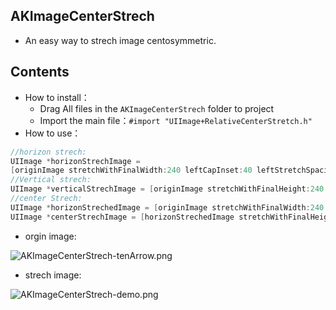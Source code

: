 ## AKImageCenterStrech
* An easy way to strech image centosymmetric.

## Contents
* How to install：
    * Drag All files in the `AKImageCenterStrech` folder to project
    * Import the main file：`#import "UIImage+RelativeCenterStretch.h"`
* How to use：
```objectivec
//horizon strech:
UIImage *horizonStrechImage = 
[originImage stretchWithFinalWidth:240 leftCapInset:40 leftStretchSpacing:2 rightCapInset:40 rightStretchSpacing:2];
//Vertical strech:
UIImage *verticalStrechImage = [originImage stretchWithFinalHeight:240 topCapInset:40 topStretchSpacing:2 bottomCapInset:40 bottomStretchSpacing:2];
//center Strech:
UIImage *horizonStrechedImage = [originImage stretchWithFinalWidth:240 leftCapInset:40 leftStretchSpacing:2 rightCapInset:40 rightStretchSpacing:2];
UIImage *centerStrechImage = [horizonStrechedImage stretchWithFinalHeight:240 topCapInset:40 topStretchSpacing:2 bottomCapInset:40 bottomStretchSpacing:2];
```
* orgin image:

![AKImageCenterStrech-tenArrow.png](http://kisscu.com/wp-content/uploads/2018/07/AKImageCenterStrech-tenArrow.png)

* strech image:

![AKImageCenterStrech-demo.png](http://kisscu.com/wp-content/uploads/2018/07/AKImageCenterStrech-demo-473x1024.png)



